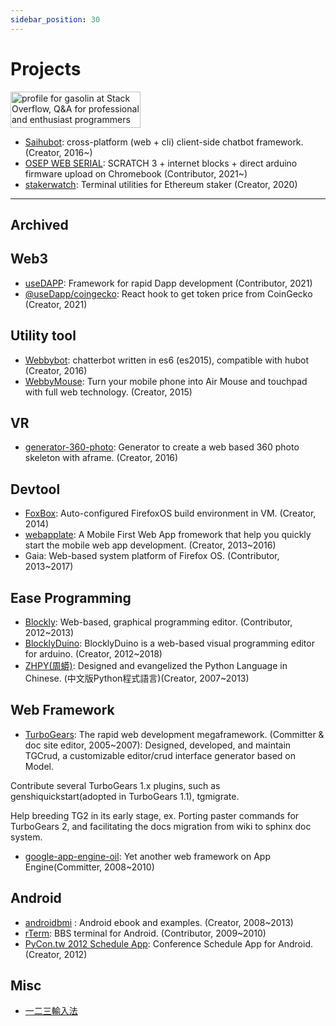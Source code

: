 ```yaml
---
sidebar_position: 30
---
```


# Projects

<a href="http://stackoverflow.com/users/669084/gasolin">
    <img src="http://stackoverflow.com/users/flair/669084.png?theme=clean" width="208" height="58" alt="profile for gasolin at Stack Overflow, Q&A for professional and enthusiast programmers" title="profile for gasolin at Stack Overflow, Q&A for professional and enthusiast programmers"/>
</a>

- [Saihubot](https://github.com/gasolin/saihubot): cross-platform (web + cli) client-side chatbot framework.(Creator, 2016~)
- [OSEP WEB SERIAL](https://github.com/estea8968/osep_web_serial/): SCRATCH 3 + internet blocks + direct arduino firmware upload on Chromebook (Contributor, 2021~)
- [stakerwatch](https://github.com/gasolin/stakerwatch): Terminal utilities for Ethereum staker (Creator, 2020)


----

## Archived

## Web3

- [useDAPP](https://github.com/EthWorks/useDApp): Framework for rapid Dapp development (Contributor, 2021)
- [@useDapp/coingecko](https://www.npmjs.com/package/@usedapp/coingecko): React hook to get token price from CoinGecko (Creator, 2021)

## Utility tool

- [Webbybot](https://github.com/gasolin/webbybot): chatterbot written in es6 (es2015), compatible with hubot (Creator, 2016)
- [WebbyMouse](https://github.com/gasolin/webbymouse): Turn your mobile phone into Air Mouse and touchpad with full web technology. (Creator, 2015)

## VR

- [generator-360-photo](https://github.com/gasolin/generator-360-photo): Generator to create a web based 360 photo skeleton with aframe. (Creator, 2016)

## Devtool

- [FoxBox](https://github.com/gasolin/foxbox): Auto-configured FirefoxOS build environment in VM. (Creator, 2014)
- [webapplate](https://github.com/webapplate/webapplate): A Mobile First Web App fromework that help you quickly start
      the mobile web app development. (Creator, 2013~2016)
- Gaia: Web-based system platform of Firefox OS. (Contributor, 2013~2017)

## Ease Programming

- [Blockly](http://code.google.com/p/blockly/): Web-based, graphical programming editor. (Contributor, 2012~2013)
- [BlocklyDuino](https://github.com/BlocklyDuino/BlocklyDuino): BlocklyDuino is a web-based visual programming editor for arduino. (Creator, 2012~2018)
- [ZHPY(周蟒)](http://zhpy.googlecode.com): Designed and evangelized the Python Language in Chinese. (中文版Python程式語言)(Creator, 2007~2013)

## Web Framework

- [TurboGears](http://www.turbogears.org/): The rapid web development megaframework. (Committer & doc site editor, 2005~2007):
Designed, developed, and maintain TGCrud,
a customizable editor/crud interface generator based on Model.

Contribute several TurboGears 1.x plugins,
such as genshiquickstart(adopted in TurboGears 1.1), tgmigrate.

Help breeding TG2 in its early stage,
ex. Porting paster commands for TurboGears 2,
and facilitating the docs migration from wiki to sphinx doc system.
- [google-app-engine-oil](http://code.google.com/p/google-app-engine-oil/): Yet another web framework on App Engine(Committer, 2008~2010)

## Android

- [androidbmi](http://androidbmi.googlecode.com) : Android ebook and examples. (Creator, 2008~2013)
- [rTerm](http://code.google.com/p/rterm/): BBS terminal for Android. (Contributor, 2009~2010)
- [PyCon.tw 2012 Schedule App](http://code.google.com/p/pycontw2012/): Conference Schedule App for Android. (Creator, 2012)

## Misc

- [一二三輸入法](https://github.com/gasolin/typemethod123/)
